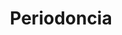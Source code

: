 ---
templateKey: specialties-page
language: es
title: Periodoncia
redirects: /en/specialties/periodontics/

# Hero Section
hero:
  display: true
  type: default
  image: /img/hero-periodonthics.jpg
  parallax: false
  title: >
    <span class="bebas" style="font-family:Bebas Neue Bold;color:white;font-weight:lighter">Periodoncia</span>
  indicator: false
  halfSize: true

# Heading Section
specialtiesHeading:
  display: true
  img: /img/icon-periodontics.jpg
  content: La causa principal de la Periodontitis es la placa dental, un acúmulo de restos alimenticios y bacterias que se deposita sobre la superficie de dientes y encías cuando la persona carece de una adecuada técnica de higiene oral.

# Aside section
paragraphSection:
  body: >
    <p>Esta Especialidad Odontológica se encarga de la prevención, diagnóstico y tratamiento de todas las enfermedades infecciosas <i>(GINGIVITIS y PERIODONTITIS)</i> que atacan al aparato de fijación de los dientes: <em> encías, hueso alveolar, cemento y ligamento periodontal,</em> y que son las responsables hasta del 80% de las pérdidas dentarias en sujetos mayores de 35 años.  <strong>No basta con unos dientes sanos, la salud de las encías es tan o más importante que permanecer libre de caries. </strong></p><p><strong>Usualmente, el tratamiento consiste en la eliminación y control de los irritantes infecciosos locales como la placa bacteriana y cálculo dental </strong> a través de tartrectomías <i>(limpiezas)</i> profundas y la enseñanza de adecuadas técnicas de higiene oral. En los casos más avanzados suele entonces ser necesario implementar procedimientos quirúrgicos más complejos que involucran los curetajes y raspados radiculares, levantamiento de colgajos invasivos, injertos óseos, colocación de membranas y la llamada REGENERACIÓN TISULAR GUIADA.</p><p><strong>La enfermedad periodontal es casi siempre asintomática en sus fases iniciales, por eso es tan peligrosa y destructiva. </strong> Cuando ya aparecen los primeros signos como sangramiento al cepillado, separación de los dientes y movilidad dental, estamos generalmente en presencia de fases avanzadas de la misma.  <strong>Sin tratamiento especializado se pierde todo el hueso de sostén y entonces los dientes se aflojarán y caerán irremediablemente. </strong></p><p>Otro beneficio adicional de esta Especialidad es el que podemos obtener de la llamada CIRUGÍA PLÁSTICA PERIODONTAL que abarca un conjunto de técnicas que permiten al Odontólogo  <strong>modificar el contorno, grosor y forma de las encías,  </strong>logrando efectos estéticos invalorables para los pacientes. Generalmente este tipo de cirugía es complementaria a tratamientos de Ortodoncia, Blanqueamiento y Estética dental.</p>     
  image: /img/aside-periodontics.jpg

# Quote Section
quote:
  title: ''
  body: >
    La evidencia científica actual vincula a las enfermedades periodontales con otras patologías sistémicas como diabetes, enfermedad pulmonar obstructiva crónica, neumonía, artritis reumatoide, insuficiencia renal, obesidad, síndrome metabólico, enfermedad cardiovascular isquémica y trastornos del embarazo.
  author: Dr. Javier Martínez Téllez
  footer:
    position: Periodoncista
    clinic: DENTAL VIP, Especialidades Odontológicas s.c.

# Parallax Section
plainParallax:
  image: /img/parallax-periodontics.jpg

# Faq Section
faq:
  title:  Preguntas Frecuentes
  blocks:
    - questions:
      - question: ¿Cómo es una encía sana?
        answer: >
          <p>En condiciones de normalidad, la encía es fina, delgada, resiliente, firmemente adherida al tejido óseo subyacente y dispuesta de tal forma que contornea fielmente a la superficie cervical de los dientes, conformando un festoneado bien definido. Debe cubrir la totalidad de la raíz, ser de color rosa coral y poseer una textura superficial puntillada muy similar a la cáscara de una naranja.</p>
      - question: ¿Cómo se clasifican las enfermedades periodontales?
        answer: >
          <p>Aunque su clasificación científica es sumamente amplia y compleja, bastaría con saber que de todas las enfermedades periodontales la gingivitis es la más común, leve y de mejor pronóstico, ya que su evolución solo afecta a la encía marginal y sus daños son totalmente reversibles. Pero si no es tratada a tiempo, avanza y ataca al hueso alveolar, causando infección, reabsorción y pérdida del mismo (periodontitis) con formación de bolsas o sacos periodontales, pus y recesión de la encía. Al perder su hueso de sostén, los dientes se van aflojando progresivamente hasta caerse. A pesar de que la periodontitis puede ser localizada o generalizada, crónica, agresiva, necrotizante, asociada a enfermedades sistémicas, a fármacos, a lesiones endoperiodontales o a otras afecciones adquiridas, lo más importante es que el Especialista sepa reconocer a cuál de las variantes se enfrenta para poder instaurar un tratamiento periodontal adecuado, eficaz y que ofrezca las mayores posibilidades de éxito.</p>
      - question: ¿Cuáles son sus causas?
        answer: >
          <p>Son en esencia de etiología bacteriana. Aunque la acumulación de placa bacteriana en los dientes es determinante para el inicio y progresión de la enfermedad periodontal, su gravedad y respuesta al tratamiento será el resultado de la interacción de gran cantidad de factores modificadores, contribuyentes y/o predisponentes. Así, que al final, podemos afirmar que es una patología de origen multifactorial.</p>
      - question: ¿A qué edad suelen aparecer?
        answer: >
          <p>Con excepción de la gingivitis, las enfermedades periodontales rara vez se diagnostican antes de los 15 años de edad, aunque de hacerlo, es bajo formas muy severas y agresivas que amenazan seriamente a la dentición, e incluso, a la salud general del niño. Normalmente aparecen en adultos, iniciando sus primeras manifestaciones a temprana edad, en torno a los 25 años. Cuanto más joven sea el individuo al momento de aparecer, más severa será probablemente su evolución y complejo su tratamiento. Es indudable que la incidencia de periodontopatías guarda una relación directamente proporcional con la edad de las personas.</p>
      - question: ¿Qué otros factores pueden desencadenarlas?
        answer: >
          <p>El tabaco, el alcohol y el estrés. También algunos medicamentos y enfermedades sistémicas como diabetes, osteoporosis o estados de inmunosupresión severa. Las restauraciones defectuosas, sobrecontorneadas o mal ajustadas, los dientes torcidos o apiñados (maloclusiones) y la mala higiene oral, son también factores que desencadenan y estimulan el potencial patógeno de las enfermedades periodontales.</p>
      - question: ¿Existe alguna relación entre enfermedad periodontal y embarazo?
        answer: >
          <p>El embarazo causa muchos cambios hormonales que aumentan exponencialmente el riesgo de padecer enfermedad periodontal en la mujer, y esta a su vez, se asocia con preeclampsia, bajo peso del bebé al nacer y nacimiento prematuro. La enfermedad periodontal, al suponer un depósito de microorganismos y sus productos tóxicos, puede desencadenar una respuesta con riesgo sistémico. Por tanto, las mujeres expectantes deben siempre procurar el tratamiento inmediato para la enfermedad periodontal y así reducir el riesgo de complicaciones pre y postnatales.</p>
      - question: ¿Cómo pueden prevenirse las periodontopatías?
        answer: >
          <p>Mantener las encías sanas a lo largo de la vida no debería ser tan difícil como parece. Solo hace falta constancia en la higiene y cuidado de nuestra boca, para evitar la formación de sarro y placa bacteriana. Además, son indispensables las visitas periódicas al Odontólogo para lograr una limpieza más profunda, sobre todo en aquellos lugares de difícil acceso tanto para los cepillos como para el hilo dental.</p>
      - question: ¿Cómo puedo saber si mi encía está ya enferma?
        answer: >
          <p>Los signos más evidentes son el sangrado espontáneo o al cepillado, la aparición de pus con mal sabor u olor de boca, enrojecimiento o retracción de la encía, cambio en la posición de los dientes, sensibilidad, dolor y movilidad dental. El diagnóstico definitivo deberá ser siempre concretado por el Odontólogo luego de realizar un examen clínico minucioso y un estudio radiológico completo.</p>
      - question: La enfermedad periodontal, ¿es curable?
        answer: >
          <p>Depende de la variante. La gingivitis es totalmente reversible y curable. Sin embargo, las diferentes formas de periodontitis causan daños irreversibles en el aparato de inserción dental. Considerando a las variantes moderadas y avanzadas de la EP como entidades crónicas y controlables, pero con alto riesgo de recurrencia, es difícil hablar de curación total. Un paciente con periodontitis, aparte de aprender, dominar y aplicar a conciencia las diversas técnicas de higiene oral, debe mantener un control periódico de por vida con su Periodoncista, para estabilizar su condición en el tiempo y lograr lo que hoy en día conocemos como un “periodonto sano reducido”, un periodonto afectado hasta cierto punto pero con capacidad de regeneración y sin evidencia de enfermedad activa. Bajo esta condición, se podrá conservar la dentición natural por muchos años más.</p>
      - question: ¿Se puede recuperar el hueso perdido?
        answer: >
          <p>En algunas ocasiones los defectos producidos en el hueso maxilar por la enfermedad periodontal reúnen unas características muy específicas que posibilitan su regeneración ósea. Los procedimientos de regeneración tisular guiada se aplican de diferentes maneras, bien en forma de material de relleno, de membranas reabsorbibles o con sustancias derivadas de las proteínas orgánicas que estimulan el crecimiento óseo. Estos procedimientos son complejos y requieren de una alta cualificación profesional, pero reiteramos, no son posibles más que en algunas ocasiones muy puntuales, generalmente en defectos verticales bien definidos.</p>
    - questions:

      - question: ¿Es reversible la movilidad dental producida por la periodontitis?
        answer: >
          <p>La movilidad suele persistir a pesar del tratamiento periodontal porque, lamentablemente, el nivel general de hueso jamás se recupera. Los dientes que presenten movilidad al momento del diagnóstico podrían perderse a corto o mediano plazo a pesar del tratamiento, y es la razón que justifica la necesidad de realizar un diagnóstico y control precoz de la enfermedad.</p>
      - question: ¿Son útiles los antibióticos en la terapia general?
        answer: >
          <p>Los antibióticos son sustancias capaces de eliminar o inactivar bacterias, y la enfermedad periodontal como infección, es susceptible a sus mecanismos de acción. No obstante, y debido a su carácter crónico, no es viable usarlos de forma continua en casos de periodontitis, pues su uso prolongado generaría resistencia bacteriana y efectos secundarios inaceptables sobre el organismo. En la actualidad se recomienda utilizar antibióticos solo contra las variantes más agresivas, en fase aguda, por un lapso de tiempo bien definido y siempre con la ayuda de un cultivo y antibiograma que nos revele el fármaco más efectivo para cada situación particular.</p>
      - question: ¿Cuál es la diferencia entre una tartrectomía y un raspado radicular?
        answer: >
          <p>La profilaxis, limpieza o tartrectomía son la misma cosa, son tres términos que se utilizan indistintamente para referirse a la eliminación profesional de la placa y sarro supragingival, aquel que es visible y que se forma sobre la superficie expuesta del diente, por encima de la encía. Sin embargo, en los pacientes con pérdida ósea debemos hacer una limpieza mucho más profunda que elimine las bolsas o sacos periodontales, el sarro que se encuentre en su interior y el cemento radicular infectado. A ese procedimiento se le conoce como raspado y alisado radicular. Otra variante es el curetaje periodontal, una técnica quirúrgica que va más allá y que no solo elimina el cemento infectado, sino también parte del tejido blando de la pared de la bolsa periodontal. Es una técnica que actualmente se emplea solo en situaciones muy particulares.</p>
      - question: ¿Cómo es una bolsa periodontal o saco patológico?
        answer: >
          <p>En condiciones de salud, la encía se une al diente mediante una inserción epitelial formando un surco (surco gingival) de entre 1 y 3 mm de profundidad. Una bolsa es una lesión degenerativa del periodonto, un espacio anormal (mayor a 4 mm) que se forma entre la encía y el diente, a nivel del surco gingival, como consecuencia de la acumulación constante de placa y bacterias por debajo de la encía. Por su profundidad, la presencia de sacos patológicos imposibilita por completo la remoción de la placa dental por parte del paciente y favorece la formación de sarro, la destrucción del hueso de soporte y el agravamiento de la enfermedad periodontal.</p>
      - question: ¿En qué consiste y cuándo se indica una cirugía a colgajo?
        answer: >
          <p>Un colgajo periodontal es una porción de encía que se separa quirúrgicamente de los tejidos subyacentes para permitir el acceso, visibilidad y limpieza del hueso y superficies radiculares. Le podríamos considerar en esencia como un curetaje subgingival abierto. Es uno de los tratamientos más utilizados en la periodontitis avanzada y tiene por objetivos básicos remover el cálculo y la placa de zonas inaccesibles, eliminar o reducir las bolsas periodontales, procurar un contorno tisular más favorable e incrementar la cantidad de encía adherida. Además, en algunos pacientes con retracciones severas, raíces expuestas o lesiones mucogingivales, un colgajo nos permite desplazar la encía a diferentes posiciones para corregir lesiones por defecto.</p>

      - question: ¿Cuándo se coloca un injerto óseo?
        answer: >
          <p>Las técnicas quirúrgicas disponibles en la actualidad solo permiten injertar hueso en algunos tipos de lesiones periodontales y, muchas veces, tan solo de forma parcial. Los únicos defectos en los que la literatura científica ha demostrado la efectividad de los injertos son las lesiones de tipo vertical (defectos circunscritos de 1, 2 o 3 paredes) y las de furca en molares inferiores. Lamentablemente, los procedimientos regenerativos fracasan cuando se intentan tratar lesiones de tipo horizontal (las más comunes en la enfermedad periodontal) o cualquier defecto de furca en molares superiores. Por el contrario, los injertos óseos son sumamente efectivos para aumentar la cantidad y calidad del hueso en el lecho receptor como procedimiento previo a la colocación de implantes dentales.</p>
      - question: ¿Cómo se tratan las recesiones o retracciones gingivales?
        answer: >
          <p>Lo primero, antes de realizar cualquier tipo de intervención quirúrgica, es eliminar la causa que ha provocado la retracción de la encía: el cepillado agresivo, consumo excesivo de sustancias ácidas, trauma oclusal, hábitos parafuncionales y/o cúmulo permanente de irritantes locales (placa bacteriana y cálculo dental). Luego, se da continuidad al tratamiento con cirugías mucogingivales como los colgajos de avance coronal para “estirar” la encía y cubrir la raíz expuesta y/o con injertos conectivos sub-epiteliales tomados de la mucosa palatina.</p>
      - question: ¿En qué consiste la fase de soporte o mantenimiento periodontal?
        answer: >
          <p></p>
      - question: ¿Qué hacer si finalmente pierdo algunos dientes?
        answer: >
          <p>Si Usted acudió tarde al tratamiento o si su periodontitis no se pudo controlar adecuadamente, es posible que pierda o haya perdido dientes como consecuencia de la misma. En tal caso, es conveniente que los reponga de inmediato para evitar sobrecargas funcionales de los que aún permanecen en boca, hecho que aceleraría considerablemente la evolución general de la enfermedad. La mejor manera de reponer sus dientes es mediante prótesis fija, ya que las prótesis removibles habitualmente perjudican a la encía y a los dientes naturales remanentes, por lo que se deben colocar solo si no existe la posibilidad de confeccionar una fija.</p>
      - question: ¿Si padezco periodontitis, puedo colocarme implantes dentales?
        answer: >
          <p>¡Por supuesto que sí! y es de hecho la alternativa ideal, pero nunca en casos de enfermedad periodontal activa. Primero es necesario tratarla y controlarla para que los implantes se comporten igual y tengan las mismas probabilidades de éxito que en un paciente sano. Si tomamos en consideración que desde el punto de vista periodontal los implantes dentales están sometidos a los mismos riesgos de infección que los dientes naturales, entenderemos por qué es fundamental, para evitar que los implantes corran la misma suerte, que una persona que haya perdido sus dientes por carencias de higiene oral se entrene y capacite a conciencia en las técnicas de cepillado y uso del hilo dental.</p>

# Clinic Cases
clinicCases:
  title: Periodoncia - Casos Clínicos
  items:
    - image: /img/clinic-cases-periodontics-es-01-thumb.jpg
      title: > 
        <h6>Injerto Gingival</h6>
    - image: /img/clinic-cases-periodontics-es-02-thumb.jpg
      title: >
        <h6>Periodontitis Crónica Generalizada</h6>
    - image: /img/clinic-cases-periodontics-es-03-thumb.jpg
      title: >
        <h6>Ferulización Superior</h6>
    - image: /img/clinic-cases-periodontics-es-04-thumb.jpg
      title: >
        <h6>1RA Fase del Tratamiento Periodontal</h6>
    - image: /img/clinic-cases-periodontics-es-05-thumb.jpg
      title: >
        <h6>Retracciones Gingivales </h6>
    - image: /img/clinic-cases-periodontics-es-06-thumb.jpg
      title: >
        <h6>Erupción Pasiva Alterada</h6>
    - image: /img/clinic-cases-periodontics-es-07-thumb.jpg
      title: >
        <h6>Cirugía Plástica Periodontal</h6>
    - image: /img/clinic-cases-periodontics-es-08-thumb.jpg
      title: >
        <h6>Injerto y Corona Totalcerámica</h6>
    - image: /img/clinic-cases-periodontics-es-09-thumb.jpg
      title: >
        <h6>Regeneración Ósea Pre-Implantaria</h6>
    - image: /img/clinic-cases-periodontics-es-10-thumb.jpg
      title: >
        <h6>Profilaxis y Aclaramiento Dental </h6>
    - image: /img/clinic-cases-periodontics-es-11-thumb.jpg 
      title: >
        <h6>Restauraciones con Enfermedad Periodontal</h6>
    - image: /img/clinic-cases-periodontics-es-12-thumb.jpg
      title: >
        <h6>Colgajo de Reposicionamiento Coronal </h6>
    - image: /img/clinic-cases-periodontics-es-13-thumb.jpg
      title: >
        <h6>Tratamiento Coadyuvante</h6>
    - image: /img/clinic-cases-periodontics-es-14-thumb.jpg
      title: >
        <h6>Hiperplasia Gingival por Medicamentos</h6>
    - image: /img/clinic-cases-periodontics-es-15-thumb.jpg
      title: >
        <h6>Gingivectomía</h6>
    - image: /img/clinic-cases-periodontics-es-16-thumb.jpg
      title: >
        <h6>Diastemas por Enfermedad Periodontal</h6>
    - image: /img/clinic-cases-periodontics-es-17-thumb.jpg
      title: >
        <h6>Tartrectomía Simple </h6>
    - image: /img/clinic-cases-periodontics-es-18-thumb.jpg
      title: >
        <h6>Curetaje Subgingival</h6>
    - image: /img/clinic-cases-periodontics-es-19-thumb.jpg
      title: >
        <h6>Pigmentaciones Melánicas</h6>
    - image: /img/clinic-cases-periodontics-es-20-thumb.jpg
      title: >
        <h6>Cirugía Mucogingival</h6>
    - image: /img/clinic-cases-periodontics-es-21-thumb.jpg
      title: >
        <h6>Reducción de Sacos Patológicos </h6>
  lightbox:
    placeholder: ''
    type: ''
    images: 
      - image: /img/clinic-cases-periodontics-es-01.jpg
      - image: /img/clinic-cases-periodontics-es-02.jpg
      - image: /img/clinic-cases-periodontics-es-03.jpg
      - image: /img/clinic-cases-periodontics-es-04.jpg
      - image: /img/clinic-cases-periodontics-es-05.jpg
      - image: /img/clinic-cases-periodontics-es-06.jpg
      - image: /img/clinic-cases-periodontics-es-07.jpg
      - image: /img/clinic-cases-periodontics-es-08.jpg
      - image: /img/clinic-cases-periodontics-es-09.jpg
      - image: /img/clinic-cases-periodontics-es-10.jpg
      - image: /img/clinic-cases-periodontics-es-11.jpg
      - image: /img/clinic-cases-periodontics-es-12.jpg
      - image: /img/clinic-cases-periodontics-es-13.jpg
      - image: /img/clinic-cases-periodontics-es-14.jpg
      - image: /img/clinic-cases-periodontics-es-15.jpg
      - image: /img/clinic-cases-periodontics-es-16.jpg
      - image: /img/clinic-cases-periodontics-es-17.jpg
      - image: /img/clinic-cases-periodontics-es-18.jpg
      - image: /img/clinic-cases-periodontics-es-19.jpg
      - image: /img/clinic-cases-periodontics-es-20.jpg
      - image: /img/clinic-cases-periodontics-es-21.jpg

# Responsive Aside Paragraphs
asides:
  display: false
  sections:
    - align: right
      title: >
        <h3>''</h3>
      content: >
        <p>''</p>
      image: /img/professionals-dr-castor-jose-garaban-povea.png
      footer:
        display: true
        image:
          src: /img/professionals-dr-castor-jose-garaban-povea-studies.jpg
          display: true
        button:
          text: ''
          to: ''
          display: false
  
  
# Testimonial Section
lightQuote:
  color: '#fff'
  display: true
  img:
    ld: /img/quotes-periodontics.jpg
    pt: /img/quotes-periodontics-portrait.jpg
  content: HABÍA IDO A VARIOS ODONTÓLOGOS Y JAMÁS ME DIJERON QUE SUFRÍA DE LAS ENCÍAS. COMO SABÍA QUE ALGO NO ANDABA BIEN, VISITÉ DENTAL VIP EN BUSCA DE UNA NUEVA OPINIÓN. ME HICIERON UN ESTUDIO RADIOGRÁFICO COMPLETO Y ME ENCONTRARON PERIODONTITIS MODERADA. AFORTUNADAMENTE, YA ESTOY EN TRATAMIENTO. "

# Contact Form
form:
  title: ¡Consúltenos Ahora Mismo!
  img: /img/parallax-form-specialties.png
  
# Procedures Section
procedures:
  display: true
  title: ¡Dele a su Salud el Valor que se Merece!
  procedures:
    - title: Instalaciones
      to: /la-clinica/instalaciones/
      img: /img/procedures-facilities.jpg
    - title: Tecnología
      to: /la-clinica/tecnologia/
      img: /img/procedures-technology.jpg
    - title: Profesionales
      to:  /profesionales/
      img: /img/procedures-professionals.png
---